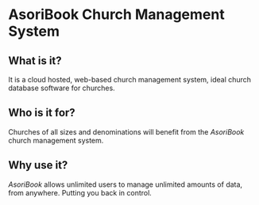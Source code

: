 # AsoriBook Church Management System

## What is it?
It is a cloud hosted, web-based church management system, ideal church database software for churches.

## Who is it for?
Churches of all sizes and denominations will benefit from the *AsoriBook* church management system.

## Why use it?
*AsoriBook* allows unlimited users to manage unlimited amounts of data, from anywhere. Putting you back in control.